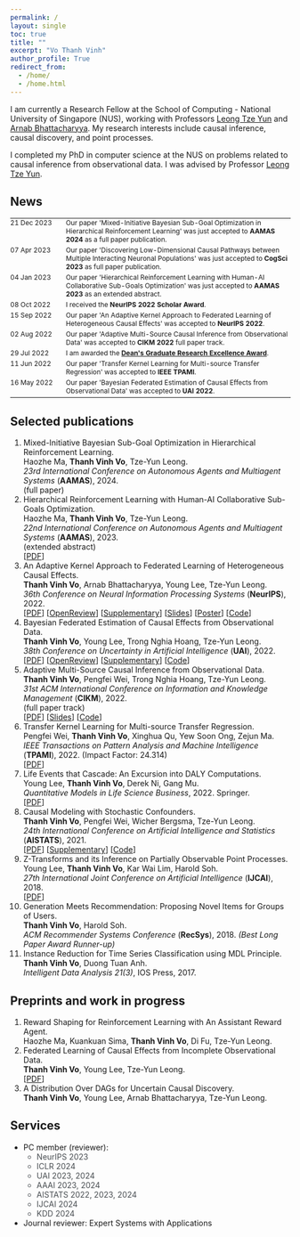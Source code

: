 ```yaml
---
permalink: /
layout: single
toc: true
title: ""
excerpt: "Vo Thanh Vinh"
author_profile: True
redirect_from: 
  - /home/
  - /home.html
---
```


I am currently a Research Fellow at the School of Computing - National University of Singapore (NUS), working with Professors <a href="https://www.comp.nus.edu.sg/~leongty/" target="_blank">Leong Tze Yun</a> and <a href="https://www.comp.nus.edu.sg/~arnab/" target="_blank">Arnab Bhattacharyya</a>. My research interests include causal inference, causal discovery, and point processes.

I completed my PhD in computer science at the NUS on problems related to causal inference from observational data. I was advised by Professor <a href="https://www.comp.nus.edu.sg/~leongty/" target="_blank">Leong Tze Yun</a>.
## News

<table style='border:none;font-size: 0.85em;'>
    <tr style='border:none;'>
      <td style='vertical-align: top;border:none;width: 100px;padding: 0px 0px 4px 0px; margin: 0;'><span class='date_news'>21 Dec 2023</span></td>
      <td align="left" style='vertical-align: top;border:none;padding: 0px 0px 4px 0px; margin: 0;'>Our paper 'Mixed-Initiative Bayesian Sub-Goal Optimization in Hierarchical Reinforcement Learning' was just accepted to <b>AAMAS 2024</b> as a full paper publication.</td>
    </tr>
    <tr style='border:none;'>
      <td style='vertical-align: top;border:none;width: 100px;padding: 0px 0px 4px 0px; margin: 0;'><span class='date_news'>07 Apr 2023</span></td>
      <td align="left" style='vertical-align: top;border:none;padding: 0px 0px 4px 0px; margin: 0;'>Our paper 'Discovering Low-Dimensional Causal Pathways between Multiple Interacting Neuronal Populations' was just accepted to <b>CogSci 2023</b> as full paper publication.</td>
    </tr>
    <tr style='border:none;'>
      <td style='vertical-align: top;border:none;width: 100px;padding: 0px 0px 4px 0px; margin: 0;'><span class='date_news'>04 Jan 2023</span></td>
      <td align="left" style='vertical-align: top;border:none;padding: 0px 0px 4px 0px; margin: 0;'>Our paper 'Hierarchical Reinforcement Learning with Human-AI Collaborative Sub-Goals Optimization' was just accepted to <b>AAMAS 2023</b> as an extended abstract.</td>
    </tr>
    <tr style='border:none;'>
      <td style='vertical-align: top;border:none;width: 100px;padding: 0px 0px 4px 0px; margin: 0;'><span class='date_news'>08 Oct 2022</span></td>
      <td align="left" style='vertical-align: top;border:none;padding: 0px 0px 4px 0px; margin: 0;'>I received the <b>NeurIPS 2022 Scholar Award</b>.</td>
    </tr>
    <tr style='border:none;'>
      <td style='vertical-align: top;border:none;width: 100px;padding: 0px 0px 4px 0px; margin: 0;'><span class='date_news'>15 Sep 2022</span></td>
      <td align="left" style='vertical-align: top;border:none;padding: 0px 0px 4px 0px; margin: 0;'>Our paper 'An Adaptive Kernel Approach to Federated Learning of Heterogeneous Causal Effects' was accepted to <b>NeurIPS 2022</b>.</td>
    </tr>
    <tr style='border:none;'>
      <td style='vertical-align: top;border:none;width: 100px;padding: 0px 0px 4px 0px; margin: 0;'><span class='date_news'>02 Aug 2022</span></td>
      <td align="left" style='vertical-align: top;border:none;padding: 0px 0px 4px 0px; margin: 0;'>Our paper 'Adaptive Multi-Source Causal Inference from Observational Data' was accepted to <b>CIKM 2022</b> full paper track.</td>
    </tr>
    <tr style='border:none;'>
      <td style='vertical-align: top;border:none;width: 100px;padding: 0px 0px 4px 0px; margin: 0;'><span class='date_news'>29 Jul 2022</span></td>
      <td align="left" style='vertical-align: top;border:none;padding: 0px 0px 4px 0px; margin: 0;'>I am awarded the <b> <a href="https://www.comp.nus.edu.sg/programmes/pg/awards/deans/" target="_blank">Dean's Graduate Research Excellence Award</a></b>.</td>
    </tr>
    <tr style='border:none;'>
      <td style='vertical-align: top;border:none;width: 100px;padding: 0px 0px 4px 0px; margin: 0;'><span class='date_news'>11 Jun 2022</span></td>
      <td align="left" style='vertical-align: top;border:none;padding: 0px 0px 4px 0px; margin: 0;'>Our paper 'Transfer Kernel Learning for Multi-source Transfer Regression' was accepted to <b>IEEE TPAMI</b>.</td>
    </tr>
    <tr style='border:none;'>
      <td style='vertical-align: top;border:none;width: 100px;padding: 0px 0px 4px 0px; margin: 0;'><span class='date_news'>16 May 2022</span></td>
      <td align="left" style='vertical-align: top;border:none;padding: 0px 0px 4px 0px; margin: 0;'>Our paper 'Bayesian Federated Estimation of Causal Effects from Observational Data' was accepted to <b>UAI 2022</b>.</td>
    </tr>
  <!--
    <tr style='border:none;'>
      <td style='vertical-align: top;border:none;width: 100px;padding: 0px 0px 4px 0px; margin: 0'><span class='date_news'>09 Feb 2022</span></td>
      <td align="left" style='vertical-align: top;border:none;padding: 0px 0px 4px 0px; margin: 0;'>I passed my PhD oral defense.</td>
    </tr>
    <tr style='border:none;'>
      <td style='vertical-align: top;border:none;width: 100px;padding: 0; margin: 0'><span class='date_news'>08 Aug 2021</span></td>
      <td align="left" style='vertical-align: top;border:none;padding: 0; margin: 0;'>I submitted my PhD thesis.</td>
    </tr>
  -->
</table>

## Selected publications
<!-- ======-->
1. Mixed-Initiative Bayesian Sub-Goal Optimization in Hierarchical Reinforcement Learning. <br /> Haozhe Ma, **Thanh Vinh Vo**, Tze-Yun Leong. <br />*23rd International Conference on Autonomous Agents and Multiagent Systems* (**AAMAS**), 2024. <br />(full paper)
2. Hierarchical Reinforcement Learning with Human-AI Collaborative Sub-Goals Optimization. <br /> Haozhe Ma, **Thanh Vinh Vo**, Tze-Yun Leong. <br />*22nd International Conference on Autonomous Agents and Multiagent Systems* (**AAMAS**), 2023. <br />(extended abstract) <br />[<a href="https://dl.acm.org/doi/abs/10.5555/3545946.3598917" target="_blank">PDF</a>]
3. An Adaptive Kernel Approach to Federated Learning of Heterogeneous Causal Effects. <br />**Thanh Vinh Vo**, Arnab Bhattacharyya, Young Lee, Tze-Yun Leong. <br />*36th Conference on Neural Information Processing Systems* (**NeurIPS**), 2022.<br /> [<a href="https://openreview.net/pdf?id=fJt2KFnRqZ" target="_blank">PDF</a>] [<a href="https://openreview.net/forum?id=fJt2KFnRqZ" target="_blank">OpenReview</a>] [<a href="https://openreview.net/attachment?id=fJt2KFnRqZ&name=supplementary_material" target="_blank">Supplementary</a>] [<a href="https://vothanhvinh.github.io/files/CausalRFF_NeurIPS2022_short_slides.pdf" target="_blank">Slides</a>] [<a href="https://vothanhvinh.github.io/files/CausalRFF_NeurIPS_2022_Poster_A0.pdf" target="_blank">Poster</a>] [<a href="https://github.com/vothanhvinh/CausalRFF" target="_blank">Code</a>]
4. Bayesian Federated Estimation of Causal Effects from Observational Data. <br />**Thanh Vinh Vo**, Young Lee, Trong Nghia Hoang, Tze-Yun Leong. <br />*38th Conference on Uncertainty in Artificial Intelligence* (**UAI**), 2022. <br />[<a href="https://proceedings.mlr.press/v180/vo22a/vo22a.pdf" target="_blank">PDF</a>] [<a href="https://openreview.net/forum?id=BEl3vP8sqlc" target="_blank">OpenReview</a>] [<a href="https://proceedings.mlr.press/v180/vo22a/vo22a-supp.pdf" target="_blank">Supplementary</a>] [<a href="https://github.com/vothanhvinh/FedCI" target="_blank">Code</a>]
5. Adaptive Multi-Source Causal Inference from Observational Data. <br />**Thanh Vinh Vo**, Pengfei Wei, Trong Nghia Hoang, Tze-Yun Leong. <br />*31st ACM International Conference on Information and Knowledge Management* (**CIKM**), 2022. <br />(full paper track)<br />[<a href="https://dl.acm.org/doi/pdf/10.1145/3511808.3557230" target="_blank">PDF</a>] [<a href="https://vothanhvinh.github.io/files/AdaTRANS_CIKM2022_slides.pdf" target="_blank">Slides</a>]  [<a href="https://github.com/vothanhvinh/AdaTRANS" target="_blank">Code</a>]
6. Transfer Kernel Learning for Multi-source Transfer Regression. <br />Pengfei Wei, **Thanh Vinh Vo**, Xinghua Qu, Yew Soon Ong, Zejun Ma. <br />*IEEE Transactions on Pattern Analysis and Machine Intelligence* (**TPAMI**), 2022. (Impact Factor: 24.314) <br />[<a href="https://ieeexplore.ieee.org/document/9802749" target="_blank">PDF</a>]
7. Life Events that Cascade: An Excursion into DALY Computations. <br />Young Lee, **Thanh Vinh Vo**, Derek Ni, Gang Mu. <br />*Quantitative Models in Life Science Business*, 2022. Springer. <br />[<a href="https://link.springer.com/content/pdf/10.1007/978-3-031-11814-2_7.pdf" target="_blank">PDF</a>]
8. Causal Modeling with Stochastic Confounders. <br />**Thanh Vinh Vo**, Pengfei Wei, Wicher Bergsma, Tze-Yun Leong. <br />*24th International Conference on Artificial Intelligence and Statistics* (**AISTATS**), 2021. <br />[<a href="http://proceedings.mlr.press/v130/vinh-vo21a/vinh-vo21a.pdf" target="_blank">PDF</a>] [<a href="http://proceedings.mlr.press/v130/vinh-vo21a/vinh-vo21a-supp.pdf" target="_blank">Supplementary</a>] [<a href="https://github.com/vothanhvinh/CausalSC" target="_blank">Code</a>]
9. Z-Transforms and its Inference on Partially Observable Point Processes. <br />Young Lee, **Thanh Vinh Vo**, Kar Wai Lim, Harold Soh. <br />*27th International Joint Conference on Artificial Intelligence* (**IJCAI**), 2018. <br />[<a href="https://www.ijcai.org/proceedings/2018/0328.pdf" target="_blank">PDF</a>]
10. Generation Meets Recommendation: Proposing Novel Items for Groups of Users. <br />**Thanh Vinh Vo**, Harold Soh. <br />*ACM Recommender Systems Conference* (**RecSys**), 2018. *(Best Long Paper Award Runner-up)* <br />
11. Instance Reduction for Time Series Classification using MDL Principle. <br />**Thanh Vinh Vo**, Duong Tuan Anh. <br />*Intelligent Data Analysis 21(3)*, IOS Press, 2017.

<!--
Discovering Low-Dimensional Causal Pathways between Multiple Interacting Neuronal Populations. <br /> Evangelos Sigalas, **Thanh Vinh Vo**, Tze-Yun Leong, Camilo Libedinsky. <br />*45th Annual Meeting of the Cognitive Science Society* (**CogSci**), 2023. <br />(full paper) <br />[<a href="https://escholarship.org/uc/item/3r68f33q" target="_blank">PDF</a>]
-->

## Preprints and work in progress
<!-- ======-->
1. Reward Shaping for Reinforcement Learning with An Assistant Reward Agent. <br />Haozhe Ma, Kuankuan Sima, **Thanh Vinh Vo**, Di Fu, Tze-Yun Leong.
2. Federated Learning of Causal Effects from Incomplete Observational Data. <br />**Thanh Vinh Vo**, Young Lee, Tze-Yun Leong. <br />[<a href="https://arxiv.org/pdf/2308.13047v1.pdf" target="_blank">PDF</a>]
3. A Distribution Over DAGs for Uncertain Causal Discovery. <br />**Thanh Vinh Vo**, Young Lee, Arnab Bhattacharyya, Tze-Yun Leong.

<!--
## Teaching
GAP teaching assistant at National University of Singapore, 2017-2020.
- Programming methodology
- Data structures and algorithms
-->

## Services
- PC member (reviewer):
  <ul style='font-size=1em; color: #494e52;'>
    <li>NeurIPS 2023</li>
    <li>ICLR 2024</li>
    <li>UAI 2023, 2024</li>
    <li>AAAI 2023, 2024</li>
    <li>AISTATS 2022, 2023, 2024</li>
    <li>IJCAI 2024</li>
    <li>KDD 2024</li>
  </ul>
- Journal reviewer: Expert Systems with Applications

<!--
## PhD thesis
- Causal Inference from Observational Data <br />Advisor: Professor <a href="https://www.comp.nus.edu.sg/~leongty/" target="_blank">Leong Tze Yun</a>
-->
